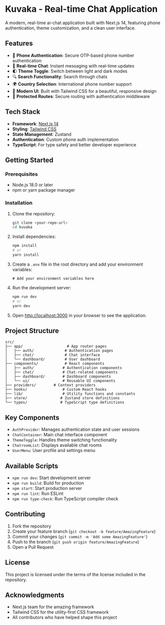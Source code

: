 # Kuvaka - Real-time Chat Application

A modern, real-time ai-chat application built with Next.js 14, featuring phone authentication, theme customization, and a clean user interface.

## Features

- 📱 **Phone Authentication**: Secure OTP-based phone number authentication
- 💬 **Real-time Chat**: Instant messaging with real-time updates
- 🌓 **Theme Toggle**: Switch between light and dark modes
- 🔍 **Search Functionality**: Search through chats
- 🌍 **Country Selection**: International phone number support
- 🎨 **Modern UI**: Built with Tailwind CSS for a beautiful, responsive design
- 🔐 **Protected Routes**: Secure routing with authentication middleware

## Tech Stack

- **Framework**: [Next.js 14](https://nextjs.org/)
- **Styling**: [Tailwind CSS](https://tailwindcss.com/)
- **State Management**: Zustand
- **Authentication**: Custom phone auth implementation
- **TypeScript**: For type safety and better developer experience

## Getting Started

### Prerequisites

- Node.js 18.0 or later
- npm or yarn package manager

### Installation

1. Clone the repository:
   ```bash
   git clone <your-repo-url>
   cd kuvaka
   ```

2. Install dependencies:
   ```bash
   npm install
   # or
   yarn install
   ```

3. Create a `.env` file in the root directory and add your environment variables:
   ```env
   # Add your environment variables here
   ```

4. Run the development server:
   ```bash
   npm run dev
   # or
   yarn dev
   ```

5. Open [http://localhost:3000](http://localhost:3000) in your browser to see the application.

## Project Structure

```
src/
├── app/                    # App router pages
│   ├── auth/              # Authentication pages
│   ├── chat/              # Chat interface
│   └── dashboard/         # User dashboard
├── components/            # React components
│   ├── auth/             # Authentication components
│   ├── chat/             # Chat-related components
│   ├── dashboard/        # Dashboard components
│   └── ui/               # Reusable UI components
├── providers/        # Context providers
├── hooks/                # Custom React hooks
├── lib/                  # Utility functions and constants
├── store/               # Zustand store definitions
└── types/               # TypeScript type definitions
```

## Key Components

- `AuthProvider`: Manages authentication state and user sessions
- `ChatContainer`: Main chat interface component
- `ThemeToggle`: Handles theme switching functionality
- `ChatroomList`: Displays available chat rooms
- `UserMenu`: User profile and settings menu

## Available Scripts

- `npm run dev`: Start development server
- `npm run build`: Build for production
- `npm start`: Start production server
- `npm run lint`: Run ESLint
- `npm run type-check`: Run TypeScript compiler check

## Contributing

1. Fork the repository
2. Create your feature branch (`git checkout -b feature/AmazingFeature`)
3. Commit your changes (`git commit -m 'Add some AmazingFeature'`)
4. Push to the branch (`git push origin feature/AmazingFeature`)
5. Open a Pull Request

## License

This project is licensed under the terms of the license included in the repository.

## Acknowledgments

- Next.js team for the amazing framework
- Tailwind CSS for the utility-first CSS framework
- All contributors who have helped shape this project